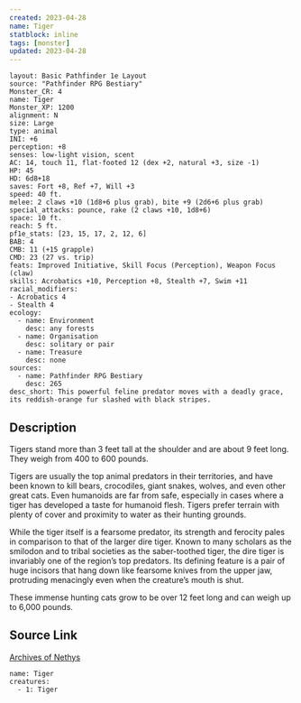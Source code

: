 ```yaml
---
created: 2023-04-28
name: Tiger
statblock: inline
tags: [monster]
updated: 2023-04-28
---
```

```statblock
layout: Basic Pathfinder 1e Layout
source: "Pathfinder RPG Bestiary"
Monster_CR: 4
name: Tiger
Monster_XP: 1200
alignment: N
size: Large
type: animal
INI: +6
perception: +8
senses: low-light vision, scent
AC: 14, touch 11, flat-footed 12 (dex +2, natural +3, size -1)
HP: 45
HD: 6d8+18
saves: Fort +8, Ref +7, Will +3
speed: 40 ft.
melee: 2 claws +10 (1d8+6 plus grab), bite +9 (2d6+6 plus grab)
special_attacks: pounce, rake (2 claws +10, 1d8+6)
space: 10 ft.
reach: 5 ft.
pf1e_stats: [23, 15, 17, 2, 12, 6]
BAB: 4
CMB: 11 (+15 grapple)
CMD: 23 (27 vs. trip)
feats: Improved Initiative, Skill Focus (Perception), Weapon Focus (claw)
skills: Acrobatics +10, Perception +8, Stealth +7, Swim +11
racial_modifiers:
- Acrobatics 4
- Stealth 4
ecology:
  - name: Environment
    desc: any forests
  - name: Organisation
    desc: solitary or pair
  - name: Treasure
    desc: none
sources:
  - name: Pathfinder RPG Bestiary
    desc: 265
desc_short: This powerful feline predator moves with a deadly grace, its reddish-orange fur slashed with black stripes.
```
## Description
Tigers stand more than 3 feet tall at the shoulder and are about 9 feet long. They weigh from 400 to 600 pounds.

Tigers are usually the top animal predators in their territories, and have been known to kill bears, crocodiles, giant snakes, wolves, and even other great cats. Even humanoids are far from safe, especially in cases where a tiger has developed a taste for humanoid flesh. Tigers prefer terrain with plenty of cover and proximity to water as their hunting grounds.

While the tiger itself is a fearsome predator, its strength and ferocity pales in comparison to that of the larger dire tiger. Known to many scholars as the smilodon and to tribal societies as the saber-toothed tiger, the dire tiger is invariably one of the region’s top predators. Its defining feature is a pair of huge incisors that hang down like fearsome knives from the upper jaw, protruding menacingly even when the creature’s mouth is shut.

These immense hunting cats grow to be over 12 feet long and can weigh up to 6,000 pounds.
## Source Link
[Archives of Nethys](https://aonprd.com/MonsterDisplay.aspx?ItemName=Tiger)
```encounter-table
name: Tiger
creatures:
  - 1: Tiger
```
